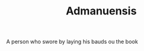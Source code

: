 ---
title: Admanuensis
permalink: "/definitions/admanuensis.html"
body: A person who swore by laying his bauds ou the book
published_at: '2018-07-07'
layout: post
---